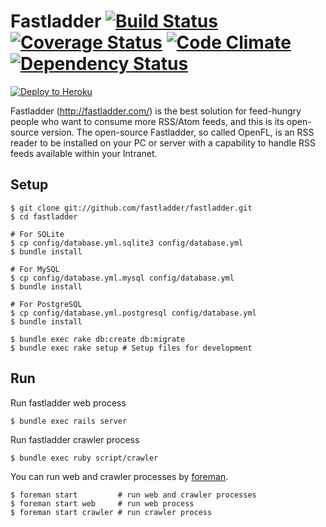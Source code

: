 # Fastladder [![Build Status](https://travis-ci.org/fastladder/fastladder.png?branch=master)](https://travis-ci.org/fastladder/fastladder) [![Coverage Status](https://coveralls.io/repos/fastladder/fastladder/badge.png?branch=master)](https://coveralls.io/r/fastladder/fastladder) [![Code Climate](https://codeclimate.com/github/fastladder/fastladder.png)](https://codeclimate.com/github/fastladder/fastladder) [![Dependency Status](https://gemnasium.com/fastladder/fastladder.png)](https://gemnasium.com/fastladder/fastladder)

[![Deploy to Heroku](https://www.herokucdn.com/deploy/button.png)](https://github.com/deploy?template=https://github.com/fastladder/fastladder/tree/heroku)

Fastladder (http://fastladder.com/) is the best solution for feed-hungry people who want to consume more RSS/Atom feeds, and this is its open-source version.
The open-source Fastladder, so called OpenFL, is an RSS reader to be installed on your PC or server with a capability to handle RSS feeds available within your Intranet.

## Setup

```
$ git clone git://github.com/fastladder/fastladder.git
$ cd fastladder

# For SQLite
$ cp config/database.yml.sqlite3 config/database.yml
$ bundle install

# For MySQL
$ cp config/database.yml.mysql config/database.yml
$ bundle install

# For PostgreSQL
$ cp config/database.yml.postgresql config/database.yml
$ bundle install

$ bundle exec rake db:create db:migrate
$ bundle exec rake setup # Setup files for development
```

## Run

Run fastladder web process

```
$ bundle exec rails server
```

Run fastladder crawler process

```
$ bundle exec ruby script/crawler
```

You can run web and crawler processes by [foreman](https://github.com/ddollar/foreman).

```
$ foreman start         # run web and crawler processes
$ foreman start web     # run web process
$ foreman start crawler # run crawler process
```
